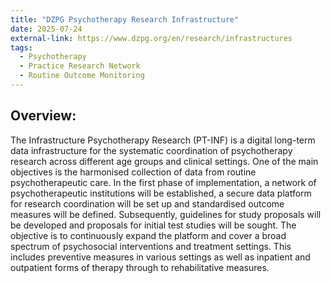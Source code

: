 ```yaml
---
title: "DZPG Psychotherapy Research Infrastructure"
date: 2025-07-24
external-link: https://www.dzpg.org/en/research/infrastructures
tags:
  - Psychotherapy
  - Practice Research Network
  - Routine Outcome Monitoring
---
```


## Overview:

The Infrastructure Psychotherapy Research (PT-INF) is a digital long-term data infrastructure for the systematic coordination of psychotherapy research across different age groups and clinical settings. One of the main objectives is the harmonised collection of data from routine psychotherapeutic care. In the first phase of implementation, a network of psychotherapeutic institutions will be established, a secure data platform for research coordination will be set up and standardised outcome measures will be defined.  Subsequently, guidelines for study proposals will be developed and proposals for initial test studies will be sought. The objective is to continuously expand the platform and cover a broad spectrum of psychosocial interventions and treatment settings. This includes preventive measures in various settings as well as inpatient and outpatient forms of therapy through to rehabilitative measures.